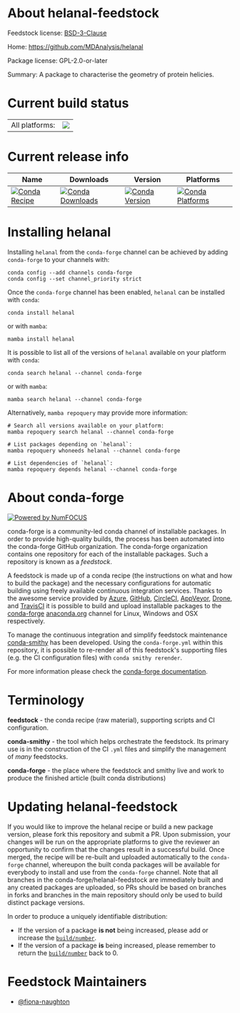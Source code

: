 About helanal-feedstock
=======================

Feedstock license: [BSD-3-Clause](https://github.com/conda-forge/helanal-feedstock/blob/main/LICENSE.txt)

Home: https://github.com/MDAnalysis/helanal

Package license: GPL-2.0-or-later

Summary: A package to characterise the geometry of protein helicies.

Current build status
====================


<table><tr><td>All platforms:</td>
    <td>
      <a href="https://dev.azure.com/conda-forge/feedstock-builds/_build/latest?definitionId=23920&branchName=main">
        <img src="https://dev.azure.com/conda-forge/feedstock-builds/_apis/build/status/helanal-feedstock?branchName=main">
      </a>
    </td>
  </tr>
</table>

Current release info
====================

| Name | Downloads | Version | Platforms |
| --- | --- | --- | --- |
| [![Conda Recipe](https://img.shields.io/badge/recipe-helanal-green.svg)](https://anaconda.org/conda-forge/helanal) | [![Conda Downloads](https://img.shields.io/conda/dn/conda-forge/helanal.svg)](https://anaconda.org/conda-forge/helanal) | [![Conda Version](https://img.shields.io/conda/vn/conda-forge/helanal.svg)](https://anaconda.org/conda-forge/helanal) | [![Conda Platforms](https://img.shields.io/conda/pn/conda-forge/helanal.svg)](https://anaconda.org/conda-forge/helanal) |

Installing helanal
==================

Installing `helanal` from the `conda-forge` channel can be achieved by adding `conda-forge` to your channels with:

```
conda config --add channels conda-forge
conda config --set channel_priority strict
```

Once the `conda-forge` channel has been enabled, `helanal` can be installed with `conda`:

```
conda install helanal
```

or with `mamba`:

```
mamba install helanal
```

It is possible to list all of the versions of `helanal` available on your platform with `conda`:

```
conda search helanal --channel conda-forge
```

or with `mamba`:

```
mamba search helanal --channel conda-forge
```

Alternatively, `mamba repoquery` may provide more information:

```
# Search all versions available on your platform:
mamba repoquery search helanal --channel conda-forge

# List packages depending on `helanal`:
mamba repoquery whoneeds helanal --channel conda-forge

# List dependencies of `helanal`:
mamba repoquery depends helanal --channel conda-forge
```


About conda-forge
=================

[![Powered by
NumFOCUS](https://img.shields.io/badge/powered%20by-NumFOCUS-orange.svg?style=flat&colorA=E1523D&colorB=007D8A)](https://numfocus.org)

conda-forge is a community-led conda channel of installable packages.
In order to provide high-quality builds, the process has been automated into the
conda-forge GitHub organization. The conda-forge organization contains one repository
for each of the installable packages. Such a repository is known as a *feedstock*.

A feedstock is made up of a conda recipe (the instructions on what and how to build
the package) and the necessary configurations for automatic building using freely
available continuous integration services. Thanks to the awesome service provided by
[Azure](https://azure.microsoft.com/en-us/services/devops/), [GitHub](https://github.com/),
[CircleCI](https://circleci.com/), [AppVeyor](https://www.appveyor.com/),
[Drone](https://cloud.drone.io/welcome), and [TravisCI](https://travis-ci.com/)
it is possible to build and upload installable packages to the
[conda-forge](https://anaconda.org/conda-forge) [anaconda.org](https://anaconda.org/)
channel for Linux, Windows and OSX respectively.

To manage the continuous integration and simplify feedstock maintenance
[conda-smithy](https://github.com/conda-forge/conda-smithy) has been developed.
Using the ``conda-forge.yml`` within this repository, it is possible to re-render all of
this feedstock's supporting files (e.g. the CI configuration files) with ``conda smithy rerender``.

For more information please check the [conda-forge documentation](https://conda-forge.org/docs/).

Terminology
===========

**feedstock** - the conda recipe (raw material), supporting scripts and CI configuration.

**conda-smithy** - the tool which helps orchestrate the feedstock.
                   Its primary use is in the construction of the CI ``.yml`` files
                   and simplify the management of *many* feedstocks.

**conda-forge** - the place where the feedstock and smithy live and work to
                  produce the finished article (built conda distributions)


Updating helanal-feedstock
==========================

If you would like to improve the helanal recipe or build a new
package version, please fork this repository and submit a PR. Upon submission,
your changes will be run on the appropriate platforms to give the reviewer an
opportunity to confirm that the changes result in a successful build. Once
merged, the recipe will be re-built and uploaded automatically to the
`conda-forge` channel, whereupon the built conda packages will be available for
everybody to install and use from the `conda-forge` channel.
Note that all branches in the conda-forge/helanal-feedstock are
immediately built and any created packages are uploaded, so PRs should be based
on branches in forks and branches in the main repository should only be used to
build distinct package versions.

In order to produce a uniquely identifiable distribution:
 * If the version of a package **is not** being increased, please add or increase
   the [``build/number``](https://docs.conda.io/projects/conda-build/en/latest/resources/define-metadata.html#build-number-and-string).
 * If the version of a package **is** being increased, please remember to return
   the [``build/number``](https://docs.conda.io/projects/conda-build/en/latest/resources/define-metadata.html#build-number-and-string)
   back to 0.

Feedstock Maintainers
=====================

* [@fiona-naughton](https://github.com/fiona-naughton/)

